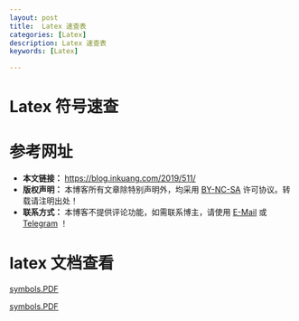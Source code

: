 ```yaml
---
layout: post
title:  Latex 速查表
categories: [Latex] 
description: Latex 速查表
keywords: [Latex] 

---
```






# Latex  符号速查



# 参考网址

- **本文链接：** https://blog.inkuang.com/2019/511/
- **版权声明：** 本博客所有文章除特别声明外，均采用 [BY-NC-SA](https://creativecommons.org/licenses/by-nc-sa/4.0/) 许可协议。转载请注明出处！
- **联系方式：** 本博客不提供评论功能，如需联系博主，请使用 [E-Mail](mailto:blog@inkuang.com) 或 [Telegram](https://t.me/inkuang) ！





# latex 文档查看 

<a href="https://zuti666.github.io/resources/symbols.pdf" target="_blank">symbols.PDF</a>


[symbols.PDF](https://zuti666.github.io/resources/symbols.pdf)